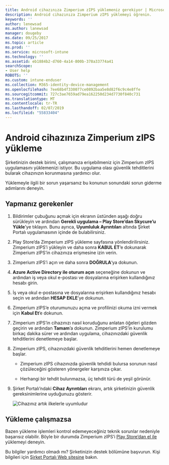 ```yaml
---
title: Android cihazınıza Zimperium zIPS yüklemeniz gerekiyor | Microsoft Docs
description: Android cihazınıza Zimperium zIPS yüklemeyi öğrenin.
keywords: ''
author: lenewsad
ms.author: lanewsad
manager: dougeby
ms.date: 09/25/2017
ms.topic: article
ms.prod: ''
ms.service: microsoft-intune
ms.technology: ''
ms.assetid: eb1884b2-d760-4a14-800b-378a33774a41
searchScope:
- User help
ROBOTS: ''
ms.custom: intune-enduser
ms.collection: M365-identity-device-management
ms.openlocfilehash: 7ee68b4f330077ce0892baa5e8d82f6c9c4e8ffe
ms.sourcegitcommit: 727c3ae7659ad79ea162250d234d7730f840c731
ms.translationtype: MT
ms.contentlocale: tr-TR
ms.lasthandoff: 02/07/2019
ms.locfileid: "55833404"
---
```

# <a name="install-zimperium-zips-on-your-android-device"></a>Android cihazınıza Zimperium zIPS yükleme

Şirketinizin destek birimi, çalışmanıza erişebilmeniz için Zimperium zIPS uygulamasını yüklemenizi istiyor. Bu uygulama olası güvenlik tehditlerini bularak cihazınızın korunmasına yardımcı olur.

Yüklemeyle ilgili bir sorun yaşarsanız bu konunun sonundaki sorun giderme adımlarını deneyin.

## <a name="what-you-need-to-do"></a>Yapmanız gerekenler

1. Bildirimler çubuğunu açmak için ekranın üstünden aşağı doğru sürükleyin ve ardından **Gerekli uygulama – Play Store’dan Skycure’u Yükle**’ye tıklayın. Bunu ayrıca, __Uyumluluk Ayrıntıları__ altında Şirket Portalı uygulamasının içinde de bulabilirsiniz.

2. Play Store’da Zimperium zIPS yükleme sayfasına yönlendirilirsiniz. Zimperium zIPS’i yükleyin ve daha sonra **KABUL ET**’e dokunarak Zimperium zIPS’in cihazınıza erişmesine izin verin.

3. Zimperium zIPS’i açın ve daha sonra **DOĞRULA**‘ya dokunun.

4. **Azure Active Directory ile oturum açın** seçeneğine dokunun ve ardından iş veya okul e-postası ve dosyalarına erişirken kullandığınız hesabı girin.

5. İş veya okul e-postasına ve dosyalarına erişirken kullandığınız hesabı seçin ve ardından **HESAP EKLE**’ye dokunun.

6. Zimperium zIPS’e oturumunuzu açma ve profilinizi okuma izni vermek için **Kabul Et**’e dokunun.

7. Zimperium zIPS’in cihazınızı nasıl koruduğunu anlatan öğeleri gözden geçirin ve ardından **Tamam**’a dokunun. Zimperium zIPS’in kurulumu birkaç dakika sürer ve ardından uygulama, cihazınızdaki güvenlik tehditlerini denetlemeye başlar.

8. Zimperium zIPS, cihazınızdaki güvenlik tehditlerini hemen denetlemeye başlar.

   * Zimperium zIPS cihazınızda güvenlik tehdidi bulursa sorunun nasıl çözüleceğini gösteren yönergeler karşınıza çıkar.

   * Herhangi bir tehdit bulunmazsa, üç tehdit türü de yeşil görünür.

11. Şirket Portalı’ndaki **Cihaz Ayrıntıları** ekranı, artık şirketinizin güvenlik gereksinimlerine uyduğunuzu gösterir.

    ![Cihazınız artık ilkelerle uyumludur](./media/mtd-device-now-compliant-android.png)

## <a name="if-the-installation-doesnt-work"></a>Yükleme çalışmazsa

Bazen yükleme işlemleri kontrol edemeyeceğiniz teknik sorunlar nedeniyle başarısız olabilir. Böyle bir durumda Zimperium zIPS’i [Play Store’dan el ile](https://play.google.com/store/apps/details?id=com.zimperium.zips) yüklemeyi deneyin.

Bu bilgiler yardımcı olmadı mı? Şirketinizin destek bölümüne başvurun. Kişi bilgileri için [Şirket Portalı Web sitesine](https://go.microsoft.com/fwlink/?linkid=2010980) bakın.
